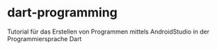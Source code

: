# dart-programming
Tutorial für das Erstellen von Programmen mittels AndroidStudio in der Programmiersprache Dart
